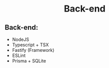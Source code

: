 <div>
  <h1 align="center">Back-end</h1>
</div>

## Back-end:
- NodeJS
- Typescript + TSX
- Fastify (Framework)
- ESLint
- Prisma + SQLite